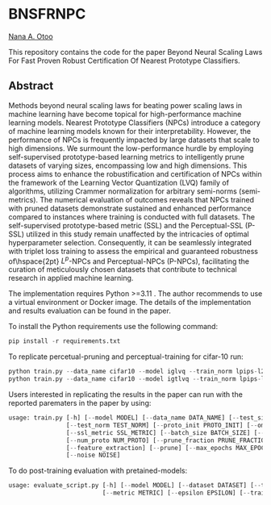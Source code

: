 # BNSFRNPC
[Nana A. Otoo](https://github.com/naotoo1)

This repository contains the code for the paper Beyond Neural Scaling Laws For Fast Proven Robust Certification Of Nearest Prototype Classifiers.

## Abstract
Methods beyond neural scaling laws for beating power scaling laws in machine learning have become topical for high-performance machine learning models.
Nearest Prototype Classifiers (NPCs) introduce a category of machine learning models known for their interpretability. However, the performance of NPCs is frequently impacted by large datasets that scale to high dimensions. We surmount the low-performance hurdle by employing self-supervised prototype-based learning metrics to intelligently prune datasets of varying sizes, encompassing low and high dimensions. This process aims to enhance the robustification and certification of NPCs within the framework of the Learning Vector Quantization (LVQ) family of algorithms, utilizing Crammer normalization for arbitrary semi-norms (semi-metrics). The numerical evaluation of outcomes reveals that NPCs trained with pruned datasets demonstrate sustained and enhanced performance compared to instances where training is conducted with full datasets. The self-supervised prototype-based metric (SSL) and the Perceptual-SSL (P-SSL) utilized in this study remain unaffected by the intricacies of optimal hyperparameter selection. Consequently, it can be seamlessly integrated with triplet loss training to assess the empirical and guaranteed robustness of\hspace{2pt} $L^{p}$-NPCs and Perceptual-NPCs (P-NPCs), facilitating the curation of meticulously chosen datasets that contribute to technical research in applied machine learning.

The implementation requires Python >=3.11 . The author recommends to use a virtual environment or Docker image.
The details of the implementation and results evaluation can be found in the paper.

To install the Python requirements use the following command:
```python
pip install -r requirements.txt 
```

To replicate percetual-pruning and perceptual-training for cifar-10 run:
```python
python train.py --data_name cifar10 --model iglvq --train_norm lpips-l2 --test_norm l2  --feature_extraction --prune --prune_mode easy --prune_fraction 0.8 
python train.py --data_name cifar10 --model igtlvq --train_norm lpips-l2 --test_norm l2  --feature_extraction --prune --prune_mode hard --prune_fraction 0.2  
```

Users interested in replicating the results in the paper can run with the reported parematers in the paper by using:

```python
usage: train.py [-h] [--model MODEL] [--data_name DATA_NAME] [--test_size TEST_SIZE] [--train_norm TRAIN_NORM]
                [--test_norm TEST_NORM] [--proto_init PROTO_INIT] [--omega_init OMEGA_INIT] [--device DEVICE]
                [--ssl_metric SSL_METRIC] [--batch_size BATCH_SIZE] [--test_epsilon TEST_EPSILON]
                [--num_proto NUM_PROTO] [--prune_fraction PRUNE_FRACTION] [--prune_mode PRUNE_MODE]
                [--feature_extraction] [--prune] [--max_epochs MAX_EPOCHS] [--proto_lr PROTO_LR] [--omega_lr OMEGA_LR]
                [--noise NOISE]
```

To do post-training evaluation with pretained-models:
```python
usage: evaluate_script.py [-h] [--model MODEL] [--dataset DATASET] [--test_size TEST_SIZE] [--p_norm P_NORM]
                          [--metric METRIC] [--epsilon EPSILON] [--train_norm TRAIN_NORM]
```
